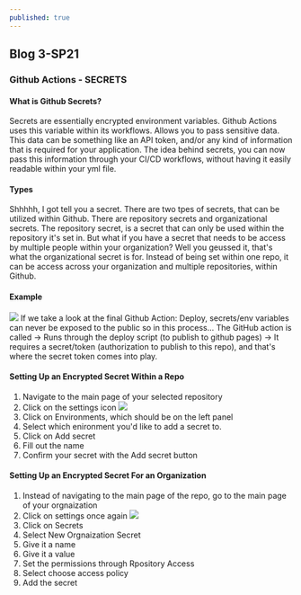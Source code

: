 ```yaml
---
published: true
---
```

## Blog 3-SP21

### Github Actions - SECRETS

#### What is Github Secrets?
Secrets are essentially encrypted environment variables. Github Actions uses this variable within its workflows. Allows you to pass sensitive data. This data can be something like an API token, and/or any kind of information that is required for your application. The idea behind secrets, you can now pass this information through your CI/CD workflows, without having it easily readable within your yml file. 

#### Types
Shhhhh, I got tell you a secret. There are two tpes of secrets, that can be utilized within Github. There are repository secrets and organizational secrets. The repository secret, is a secret that can only be used within the repository it's set in. But what if you have a secret that needs to be access by multiple people within your organization? Well you geussed it, that's what the organizational secret is for. Instead of being set within one repo, it can be access across your organization and multiple repositories, within Github.

#### Example
![](https://miro.medium.com/max/700/1*L3iFMkaaEIM9TOogB0jM3g.png)
If we take a look at the final Github Action: Deploy, secrets/env variables can never be exposed to the public so in this process... The GitHub action is called -> Runs through the deploy script (to publish to github pages) -> It requires a secret/token (authorization to publish to this repo), and that's where the secret token comes into play.


#### Setting Up an Encrypted Secret Within a Repo

1. Navigate to the main page of your selected repository
2. Click on the settings icon
![](https://docs.github.com/assets/images/help/repository/repo-actions-settings.png)
3. Click on Environments, which should be on the left panel
4. Select which enironment you'd like to add a secret to.
5. Click on Add secret
6. Fill out the name
7. Confirm your secret with the Add secret button

#### Setting Up an Encrypted Secret For an Organization

1. Instead of navigating to the main page of the repo, go to the main page of your orgnaization
2. Click on settings once again
![](https://docs.github.com/assets/images/help/organizations/organization-settings-tab.png)
3. Click on Secrets
4. Select New Orgnaization Secret
5. Give it a name 
6. Give it a value
7. Set the permissions through Rpository Access
8. Select choose access policy
9. Add the secret


